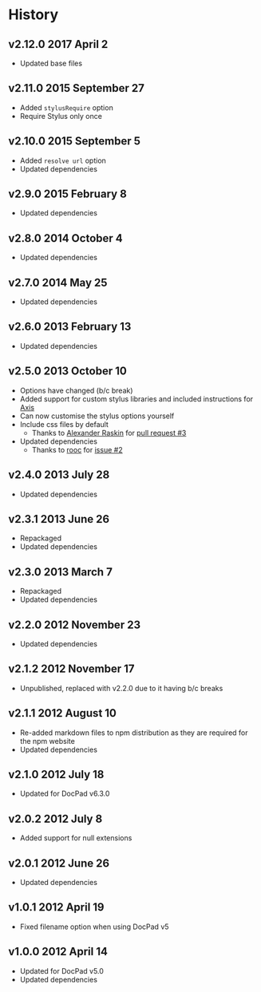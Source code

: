 # History

## v2.12.0 2017 April 2
- Updated base files

## v2.11.0 2015 September 27
- Added `stylusRequire` option
- Require Stylus only once

## v2.10.0 2015 September 5
- Added `resolve url` option
- Updated dependencies

## v2.9.0 2015 February 8
- Updated dependencies

## v2.8.0 2014 October 4
- Updated dependencies

## v2.7.0 2014 May 25
- Updated dependencies

## v2.6.0 2013 February 13
- Updated dependencies

## v2.5.0 2013 October 10
- Options have changed (b/c break)
- Added support for custom stylus libraries and included instructions for [Axis](http://roots.cx/axis/)
- Can now customise the stylus options yourself
- Include css files by default
	- Thanks to [Alexander Raskin](https://github.com/intval) for [pull request #3](https://github.com/docpad/docpad-plugin-stylus/pull/3)
- Updated dependencies
	- Thanks to [rooc](https://github.com/rooc) for [issue #2](https://github.com/docpad/docpad-plugin-stylus/issues/2)

## v2.4.0 2013 July 28
- Updated dependencies

## v2.3.1 2013 June 26
- Repackaged
- Updated dependencies

## v2.3.0 2013 March 7
- Repackaged
- Updated dependencies

## v2.2.0 2012 November 23
- Updated dependencies

## v2.1.2 2012 November 17
- Unpublished, replaced with v2.2.0 due to it having b/c breaks

## v2.1.1 2012 August 10
- Re-added markdown files to npm distribution as they are required for the npm website
- Updated dependencies

## v2.1.0 2012 July 18
- Updated for DocPad v6.3.0

## v2.0.2 2012 July 8
- Added support for null extensions

## v2.0.1 2012 June 26
- Updated dependencies

## v1.0.1 2012 April 19
- Fixed filename option when using DocPad v5

## v1.0.0 2012 April 14
- Updated for DocPad v5.0
- Updated dependencies
